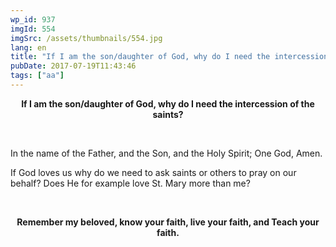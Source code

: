 ```yaml
---
wp_id: 937
imgId: 554
imgSrc: /assets/thumbnails/554.jpg
lang: en
title: "If I am the son/daughter of God, why do I need the intercession of the saints?"
pubDate: 2017-07-19T11:43:46
tags: ["aa"]
---
```

<!-- page: 6 -->

<p style="text-align: center;"><strong>If I am the son/daughter of God, why do I need the intercession of the saints?</strong></p>
<p>&nbsp;</p>
<p>In the name of the Father, and the Son, and the Holy Spirit; One God, Amen.</p>
<p>If God loves us why do we need to ask saints or others to pray on our behalf? Does He for example love St. Mary more than me?</p>
<p>&nbsp;</p>
<p style="text-align: center;"><strong>Remember my beloved, know your faith, live your faith, and Teach your faith.</strong></p>
